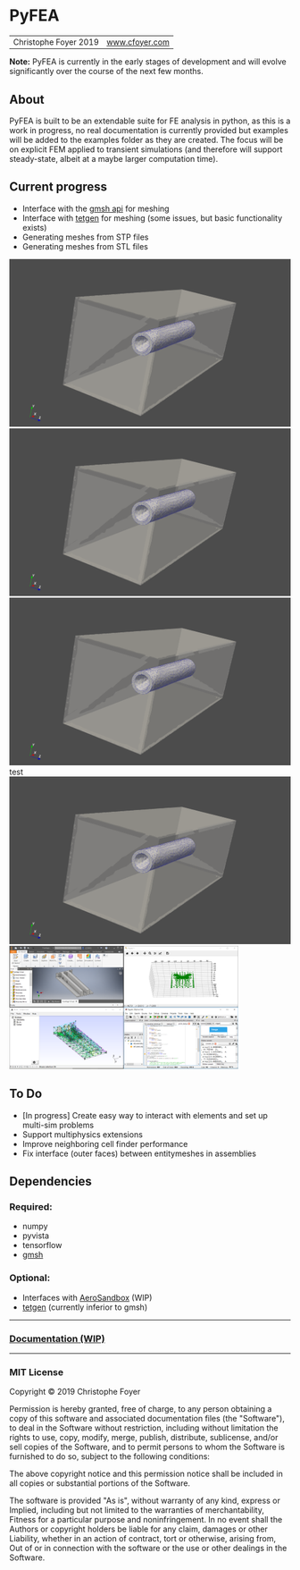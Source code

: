 <h1 id="pyfea">PyFEA</h1>

<table>
  <tbody>
    <tr>
      <td>Christophe Foyer 2019</td>
      <td><a href="https://www.cfoyer.com">www.cfoyer.com</a></td>
    </tr>
  </tbody>
</table>

<p><strong>Note:</strong> PyFEA is currently in the early stages of development and will evolve significantly over the course of the next few months.</p>

<h2 id="about">About</h2>
<p>PyFEA is built to be an extendable suite for FE analysis in python, as this is a work in progress, no real documentation is currently provided but examples will be added to the examples folder as they are created. 
The focus will be on explicit FEM applied to transient simulations (and therefore will support steady-state, albeit at a maybe larger computation time).</p>

<h2 id="current-progress">Current progress</h2>
<ul>
  <li>Interface with the <a href="https://gitlab.onelab.info/gmsh/gmsh/blob/master/api/gmsh.py">gmsh api</a> for meshing</li>
  <li>Interface with <a href="https://github.com/pyvista/tetgen/tree/master/tetgen">tetgen</a> for meshing (some issues, but basic functionality exists)</li>
  <li>Generating meshes from STP files</li>
  <li>Generating meshes from STL files</li>
</ul>

<div>
  <img src="project_files/screenshots/meshing2.png"> </img>
  <img src="project_files/screenshots/meshing2.png"/>
  <img src="project_files/screenshots/meshing2.png">test</img>
  <img src="project_files/screenshots/meshing2.png">
  </img>
  <img src="project_files/screenshots/meshing.png" height=220></img>
</div>

<h2 id="to-do">To Do</h2>
<ul>
  <li>[In progress] Create easy way to interact with elements and set up multi-sim problems</li>
  <li>Support multiphysics extensions</li>
  <li>Improve neighboring cell finder performance</li>
  <li>Fix interface (outer faces) between entitymeshes in assemblies</li>
</ul>

<h2 id="dependencies">Dependencies</h2>
<h3 id="required">Required:</h3>
<ul>
  <li>numpy</li>
  <li>pyvista</li>
  <li>tensorflow</li>
  <li><a href="https://gmsh.info/">gmsh</a></li>
</ul>

<h3 id="optional">Optional:</h3>
<ul>
  <li>Interfaces with <a href="https://github.com/peterdsharpe/AeroSandbox">AeroSandbox</a> (WIP)</li>
  <li><a href="https://github.com/pyvista/tetgen/tree/master/tetgen">tetgen</a> (currently inferior to gmsh)</li>
</ul>

<hr />

<h3 id="documentation-wip"><a href="http://pyfea.cfoyer.com/docs/build/html/index.html">Documentation (WIP)</a></h3>

<hr />

<h3 id="mit-license">MIT License</h3>

<p>Copyright © 2019 Christophe Foyer</p>

<p>Permission is hereby granted, free of charge, to any person obtaining a copy
of this software and associated documentation files (the "Software"), to deal
in the Software without restriction, including without limitation the rights
to use, copy, modify, merge, publish, distribute, sublicense, and/or sell
copies of the Software, and to permit persons to whom the Software is
furnished to do so, subject to the following conditions:</p>

<p>The above copyright notice and this permission notice shall be included in all
copies or substantial portions of the Software.</p>

<p>The software is provided "As is", without warranty of any kind, express or
Implied, including but not limited to the warranties of merchantability,
Fitness for a particular purpose and noninfringement. In no event shall the
Authors or copyright holders be liable for any claim, damages or other
Liability, whether in an action of contract, tort or otherwise, arising from,
Out of or in connection with the software or the use or other dealings in the
Software.</p>
